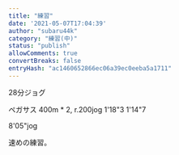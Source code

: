 ```yaml
---
title: "練習"
date: '2021-05-07T17:04:39'
author: "subaru44k"
category: "練習(中)"
status: "publish"
allowComments: true
convertBreaks: false
entryHash: "ac1460652866ec06a39ec0eeba5a1711"
---
```

28分ジョグ

ペガサス
400m * 2, r.200jog
1'18"3
1'14"7

8'05"jog

速めの練習。
